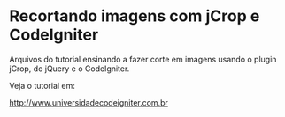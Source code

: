 # Recortando imagens com jCrop e CodeIgniter

Arquivos do tutorial ensinando a fazer corte em imagens usando o plugin jCrop, do jQuery e o CodeIgniter.

Veja o tutorial em:

http://www.universidadecodeigniter.com.br
